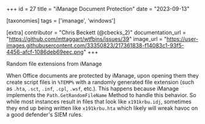 +++
id = 27
title = "iManage Document Protection"
date = "2023-09-13"

[taxonomies]
tags = ['imanage', 'windows']

[extra]
contributor = "Chris Beckett (@cbecks_2)"
documentation_url = "https://github.com/mttaggart/wtfbins/issues/39"
image_url = "https://user-images.githubusercontent.com/33350823/217361838-f14083c1-93f5-4456-afcf-1086deb69eec.png"
+++

Random file extensions from iManage

<!-- more -->
   
When Office documents are protected by iManage, upon opening them they create script files in `%TEMP%` with a randomly generated file extension (such as `.hta`, `.sct`, `.inf`, `.cpl`, `.wsf`, etc.). This happens because iManage implements the `Path.GetRandomFileName` Method to handle this behavior. So while most instances result in files that look like `x191krbu.idj`, sometimes they end up being written like `x191krbu.hta` which likely will wreak havoc on a good defender's SIEM rules. 
